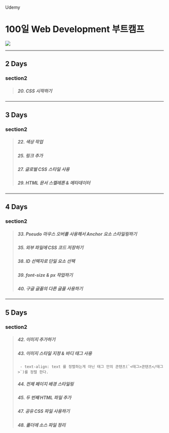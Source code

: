 Udemy

# 100일 Web Development 부트캠프

[<img src="https://img.shields.io/badge/github-%23121011.svg?style=for-the-badge&logo=github&logoColor=white" />](https://github.com/academind/100-days-of-web-development/)

<hr />

## 2 Days

### section2

> ##### 20. CSS 시작하기

<hr />

## 3 Days

### section2

> ##### 22. 색상 작업
>
> ##### 25. 링크 추가
>
> ##### 27. 글로벌 CSS 스타일 사용
>
> ##### 29. HTML 문서 스켈레톤 & 메타데이터

<hr />

## 4 Days

### section2

> ##### 33. Pseudo 마우스 오버를 사용해서 Anchor 요소 스타일링하기
>
> ##### 35. 외부 파일에 CSS 코드 저장하기
>
> ##### 38. ID 선택자로 단일 요소 선택
>
> ##### 39. font-size & px 작업하기
>
> ##### 40. 구글 글꼴의 다른 글꼴 사용하기

<hr />

## 5 Days

### section2

> ##### 42. 이미지 추가하기
>
> ##### 43. 이미지 스타일 지정 & 바디 태그 사용
>
>      - text-align: text 를 정렬하는게 아닌 태그 안의 콘텐츠(`<태그>콘텐츠</태그>`)를 정렬 한다.
>
> ##### 44. 전체 페이지 배경 스타일링
>
> ##### 45. 두 번째 HTML 파일 추가
>
> ##### 47. 공유 CSS 파일 사용하기
>
> ##### 48. 폴더에 소스 파일 정리
